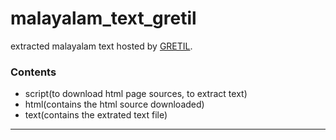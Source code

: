 # malayalam_text_gretil #
extracted malayalam text hosted by [GRETIL](http://gretil.sub.uni-goettingen.de/#Malayalam).

### Contents ###
- script(to download html page sources, to extract text)
- html(contains the html source downloaded)
- text(contains the extrated text file)

----------------------------------------------------- 
